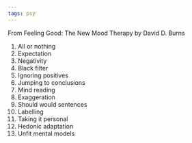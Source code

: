 ```yaml
---
tags: psy
---
```



From Feeling Good: The New Mood Therapy by David D. Burns

1. All or nothing 
2. Expectation 
3. Negativity 
4. Black filter 
5. Ignoring positives
6. Jumping to conclusions 
7. Mind reading 
8. Exaggeration 
9. Should would sentences
10. Labelling
11. Taking it personal 
12. Hedonic adaptation 
13. Unfit mental models